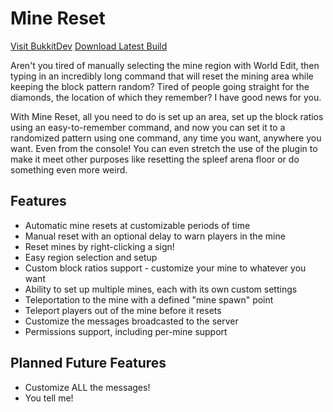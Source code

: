 Mine Reset
==========

[Visit BukkitDev](http://dev.bukkit.org/server-mods/minereset/)
[Download Latest Build](https://s3.amazonaws.com/builds.mcprison.com/MineReset/lastSuccessful/MineReset.jar)

Aren't you tired of manually selecting the mine region with World Edit, then typing in an incredibly long command that will reset the mining area while keeping the block pattern random? Tired of people going straight for the diamonds, the location of which they remember? I have good news for you.

With Mine Reset, all you need to do is set up an area, set up the block ratios using an easy-to-remember command, and now you can set it to a randomized pattern using one command, any time you want, anywhere you want. Even from the console! You can even stretch the use of the plugin to make it meet other purposes like resetting the spleef arena floor or do something even more weird.

Features
--------

 * Automatic mine resets at customizable periods of time
 * Manual reset with an optional delay to warn players in the mine
 * Reset mines by right-clicking a sign!
 * Easy region selection and setup
 * Custom block ratios support - customize your mine to whatever you want
 * Ability to set up multiple mines, each with its own custom settings
 * Teleportation to the mine with a defined "mine spawn" point
 * Teleport players out of the mine before it resets
 * Customize the messages broadcasted to the server
 * Permissions support, including per-mine support

Planned Future Features
-----------------------

 * Customize ALL the messages!
 * You tell me!
